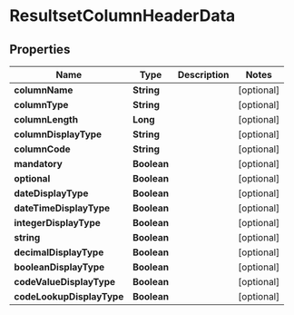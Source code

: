

# ResultsetColumnHeaderData

## Properties

Name | Type | Description | Notes
------------ | ------------- | ------------- | -------------
**columnName** | **String** |  |  [optional]
**columnType** | **String** |  |  [optional]
**columnLength** | **Long** |  |  [optional]
**columnDisplayType** | **String** |  |  [optional]
**columnCode** | **String** |  |  [optional]
**mandatory** | **Boolean** |  |  [optional]
**optional** | **Boolean** |  |  [optional]
**dateDisplayType** | **Boolean** |  |  [optional]
**dateTimeDisplayType** | **Boolean** |  |  [optional]
**integerDisplayType** | **Boolean** |  |  [optional]
**string** | **Boolean** |  |  [optional]
**decimalDisplayType** | **Boolean** |  |  [optional]
**booleanDisplayType** | **Boolean** |  |  [optional]
**codeValueDisplayType** | **Boolean** |  |  [optional]
**codeLookupDisplayType** | **Boolean** |  |  [optional]



